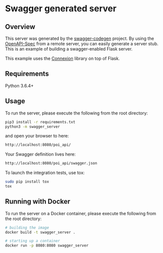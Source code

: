# Swagger generated server

## Overview

This server was generated by the [swagger-codegen](https://github.com/swagger-api/swagger-codegen) project. By using the
[OpenAPI-Spec](https://github.com/swagger-api/swagger-core/wiki) from a remote server, you can easily generate a server stub.  This
is an example of building a swagger-enabled Flask server.

This example uses the [Connexion](https://github.com/zalando/connexion) library on top of Flask.

## Requirements

Python 3.6.4+

## Usage

To run the server, please execute the following from the root directory:

```bash
pip3 install -r requirements.txt
python3 -m swagger_server
```

and open your browser to here:

```bash
http://localhost:8080/poi_api/
```

Your Swagger definition lives here:

```bash
http://localhost:8080/poi_api/swagger.json
```

To launch the integration tests, use tox:

```bash
sudo pip install tox
tox
```

## Running with Docker

To run the server on a Docker container, please execute the following from the root directory:

```bash
# building the image
docker build -t swagger_server .

# starting up a container
docker run -p 8080:8080 swagger_server
```
